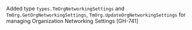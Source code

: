Added type `types.TmOrgNetworkingSettings` and `TmOrg.GetOrgNetworkingSettings`,
`TmOrg.UpdateOrgNetworkingSettings` for managing Organization Networking Settings [GH-741]
